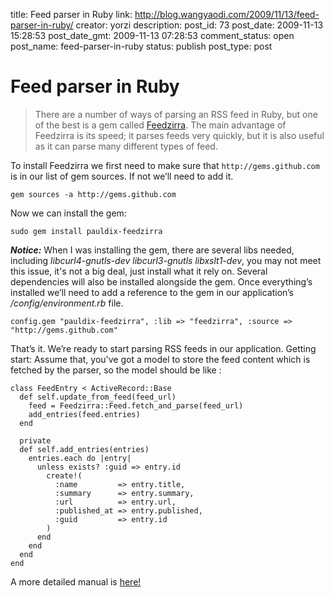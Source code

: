 title: Feed parser in Ruby
link: http://blog.wangyaodi.com/2009/11/13/feed-parser-in-ruby/
creator: yorzi
description: 
post_id: 73
post_date: 2009-11-13 15:28:53
post_date_gmt: 2009-11-13 07:28:53
comment_status: open
post_name: feed-parser-in-ruby
status: publish
post_type: post

# Feed parser in Ruby

> There are a number of ways of parsing an RSS feed in Ruby, but one of the best is a gem called [Feedzirra](http://github.com/pauldix/feedzirra/tree/master). The main advantage of Feedzirra is its speed; it parses feeds very quickly, but it is also useful as it can parse many different types of feed. 

To install Feedzirra we first need to make sure that `http://gems.github.com` is in our list of gem sources. If not we’ll need to add it. 
    
    gem sources -a http://gems.github.com

Now we can install the gem: 
    
    sudo gem install pauldix-feedzirra

**_Notice:_** When I was installing the gem, there are several libs needed, including _libcurl4-gnutls-dev libcurl3-gnutls libxslt1-dev_, you may not meet this issue, it's not a big deal, just install what it rely on. Several dependencies will also be installed alongside the gem. Once everything’s installed we’ll need to add a reference to the gem in our application’s _/config/environment.rb_ file. 
    
    config.gem "pauldix-feedzirra", :lib => "feedzirra", :source => "http://gems.github.com"

That’s it. We’re ready to start parsing RSS feeds in our application. Getting start: Assume that, you've got a model to store the feed content which is fetched by the parser, so the model should be like : 
    
    
    class FeedEntry < ActiveRecord::Base
      def self.update_from_feed(feed_url)
        feed = Feedzirra::Feed.fetch_and_parse(feed_url)
        add_entries(feed.entries)
      end
    
      private
      def self.add_entries(entries)
        entries.each do |entry|
          unless exists? :guid => entry.id
            create!(
              :name         => entry.title,
              :summary      => entry.summary,
              :url          => entry.url,
              :published_at => entry.published,
              :guid         => entry.id
            )
          end
        end
      end
    end
    

A more detailed manual is [here!](http://asciicasts.com/episodes/168-feed-parsing)